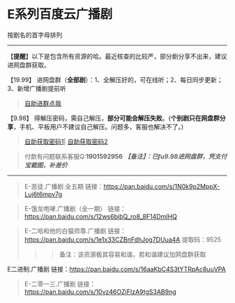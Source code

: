 <h1>E系列百度云广播剧</h1>
按剧名的首字母排列

-----

【**提醒**】以下是包含所有资源的哈。最近核查的比较严，部分剧分享不出来，建议进网盘群获取。


【19.99】 进网盘群（**全部剧**）：1、全解压好的，可在线听；2、每日同步更新；3、新增广播剧提前听
>[自助进群点我](http://pay.tupianmima.com/ma.html)

【9.98】 得解压密码，需自己解压，**部分可能会解压失败**。(**个别剧只在网盘群分享**，手机、平板用户不建议自己解压。问题多，客服也解决不了。)

>[自助获取密码1](http://pay.tupianmima.com/p.php?8tp=t3.13473a126b1998.pg1)|
[自助获取密码2](http://pay.tupianmima.com/p.php?8tp=t2.14178a39b1998.pg1)

>付款有问题联系客服Q:**1901592956**
***【备注】：已fu9.98进网盘群，凭支付宝截图，补差价***

------



>E-恶徒.广播剧.全五期
链接：https://pan.baidu.com/s/1N0k9p2MppX-Luj6t6mpv7g
 
>E-饿龙咆哮.广播剧（全一期）
链接：https://pan.baidu.com/s/12ws6bjbQ_ro8_8F14DmIHQ
 
>E-二哈和他的白猫师尊.广播剧
链接：https://pan.baidu.com/s/1e1x33CZBnFdhJog7DUua4A
提取码：9525 
>>>备注：该资源极其容易和谐，若和谐建议加网盘群获取
 
E二进制.广播剧
链接：https://pan.baidu.com/s/16aaKbC4S3tYTRpAc8uuVPA
 
>E-二零一三.广播剧
链接：https://pan.baidu.com/s/10vz46OZjFIzA9tgS3AB9ng


